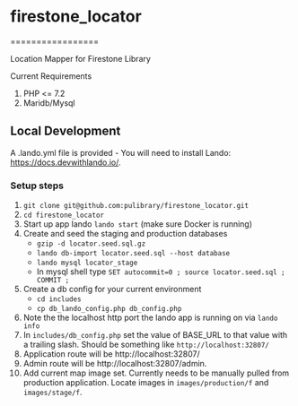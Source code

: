 # firestone_locator
=================

Location Mapper for Firestone Library

Current Requirements
1. PHP <= 7.2
2. Maridb/Mysql

## Local Development

A .lando.yml file is provided - You will need to install Lando: https://docs.devwithlando.io/.

### Setup steps
1. ```git clone git@github.com:pulibrary/firestone_locator.git```
2. ```cd firestone_locator```
3. Start up app lando ```lando start``` (make sure Docker is running)
4. Create and seed the staging and production databases
   - ```gzip -d locator.seed.sql.gz```
   - ```lando db-import locator.seed.sql --host database```
   - ```lando mysql locator_stage```
   - In mysql shell type ```SET autocommit=0 ; source locator.seed.sql ; COMMIT ;```
5. Create a db config for your current environment
   - ```cd includes```
   - ```cp db_lando_config.php db_config.php```
6. Note the the localhost http port the lando app is running on via
```lando info```
7. In `includes/db_config.php` set the value of BASE_URL to that value with a trailing slash. Should be something like
```http://localhost:32807/```
8. Application route will be http://localhost:32807/
9. Admin route will be http://localhost:32807/admin.
10. Add current map image set. Currently needs to be manually pulled from production application. Locate images in ```images/production/f``` and ```images/stage/f```.
